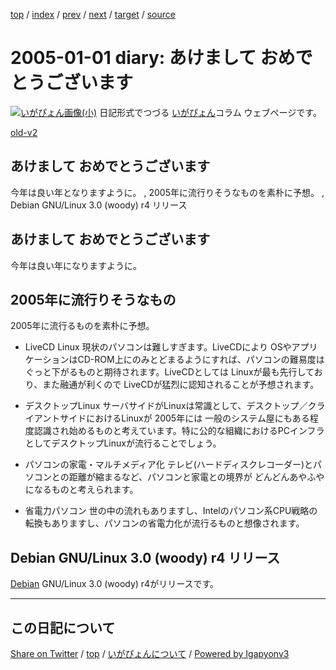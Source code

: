 [top](../index.html) 
 / [index](index.html) 
 / [prev](../2004/ig041229.html) 
 / [next](ig050103.html) 
 / [target](https://igapyon.github.io/diary/2005/ig050101.html) 
 / [source](https://github.com/igapyon/diary/blob/gh-pages/2005/ig050101.src.md) 

2005-01-01 diary: あけまして おめでとうございます
=====================================================================================================
[![いがぴょん画像(小)](https://igapyon.github.io/diary/images/iga200306s.jpg "いがぴょん")](https://igapyon.github.io/diary/memo/memoigapyon.html) 日記形式でつづる [いがぴょん](https://igapyon.github.io/diary/memo/memoigapyon.html)コラム ウェブページです。

[old-v2](ig050101-orig.html)

## あけまして おめでとうございます

今年は良い年となりますように。 , 2005年に流行りそうなものを素朴に予想。 , Debian GNU/Linux 3.0 (woody) r4 リリース


## あけまして おめでとうございます

今年は良い年になりますように。

## 2005年に流行りそうなもの

2005年に流行るものを素朴に予想。

* LiveCD Linux
  現状のパソコンは難しすぎます。LiveCDにより OSやアプリケーションはCD-ROM上にのみとどまるようにすれば、パソコンの難易度はぐっと下がるものと期待されます。LiveCDとしては
  Linuxが最も先行しており、また融通が利くので LiveCDが猛烈に認知されることが予想されます。
  
* デスクトップLinux
  サーバサイドがLinuxは常識として、デスクトップ／クライアントサイドにおけるLinuxが 2005年には 一般のシステム屋にもある程度認識され始めるものと考えています。特に公的な組織におけるPCインフラとしてデスクトップLinuxが流行ることでしょう。
  
* パソコンの家電・マルチメディア化
  テレビ(ハードディスクレコーダー)とパソコンとの距離が縮まるなど、パソコンと家電との境界が どんどんあやふやになるものと考えられます。
  
* 省電力パソコン
  世の中の流れもありますし、Intelのパソコン系CPU戦略の転換もありますし、パソコンの省電力化が流行るものと想像されます。

## Debian GNU/Linux 3.0 (woody) r4 リリース

[Debian](http://www.igapyon.jp/igapyon/diary/keyword/debian.html) GNU/Linux 3.0 (woody) r4がリリースです。


----------------------------------------------------------------------------------------------------

## この日記について

[Share on Twitter](https://twitter.com/intent/tweet?hashtags=igapyon%2Cdiary%2C%E3%81%84%E3%81%8C%E3%81%B4%E3%82%87%E3%82%93&text=%E3%81%82%E3%81%91%E3%81%BE%E3%81%97%E3%81%A6+%E3%81%8A%E3%82%81%E3%81%A7%E3%81%A8%E3%81%86%E3%81%94%E3%81%96%E3%81%84%E3%81%BE%E3%81%99&url=https%3A%2F%2Figapyon.github.io%2Fdiary%2F2005%2Fig050101.html) / [top](../index.html) / [いがぴょんについて](https://igapyon.github.io/diary/memo/memoigapyon.html) / [Powered by Igapyonv3](https://github.com/igapyon/igapyonv3)
